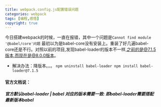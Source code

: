 ```yaml
---
title: webpack.config.js配置错误问题
categories: webpack
tags: [编程,感悟]
copyright: true
---
```

今日搭建webpack的时候，一直在报错，其中一个问题是`Cannot find module '@babel/core'问题`
最初以为是babel-core没有安装上。重装了好几遍babel-core还是不行。对照以前的项目,发现babel-loader的版本不一样,之前的是@7.1.5版本,而现在是@8.0.0版本。
- 解决办法：降版本。。。
`npm uninstall babel-loader npm install babel-loader@7.1.5`

#### 官方文档说：
##### 官方默认babel-loader | babel 对应的版本需要一致: 即babel-loader需要搭配最新版本babel